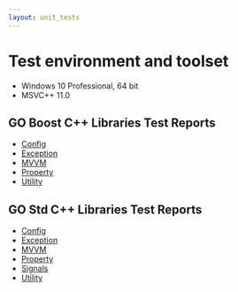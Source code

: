 ```yaml
---
layout: unit_tests
---
```


# Test environment and toolset

* Windows 10 Professional, 64 bit
* MSVC++ 11.0

## GO Boost C++ Libraries Test Reports

* [Config](./GO_libraries_boost_config_tests_report.html)
* [Exception](./GO_libraries_boost_exception_tests_report.html)
* [MVVM](./GO_libraries_boost_mvvm_tests_report.html)
* [Property](./GO_libraries_boost_property_tests_report.html)
* [Utility](./GO_libraries_boost_utility_tests_report.html)

## GO Std C++ Libraries Test Reports

* [Config](./GO_libraries_std_config_tests_report.html)
* [Exception](./GO_libraries_std_exception_tests_report.html)
* [MVVM](./GO_libraries_std_mvvm_tests_report.html)
* [Property](./GO_libraries_std_property_tests_report.html)
* [Signals](./GO_libraries_std_signals_tests_report.html)
* [Utility](./GO_libraries_std_utility_tests_report.html)

